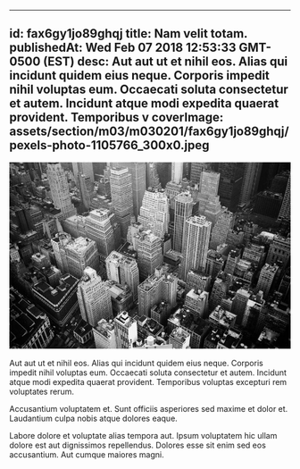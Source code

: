
---
id: fax6gy1jo89ghqj
title: Nam velit totam.
publishedAt: Wed Feb 07 2018 12:53:33 GMT-0500 (EST)
desc: Aut aut ut et nihil eos. Alias qui incidunt quidem eius neque. Corporis impedit nihil voluptas eum. Occaecati soluta consectetur et autem. Incidunt atque modi expedita quaerat provident. Temporibus v
coverImage: assets/section/m03/m030201/fax6gy1jo89ghqj/pexels-photo-1105766_300x0.jpeg
---

![image from pexels.com](assets/section/m03/m030201/fax6gy1jo89ghqj/pexels-photo-1105766.jpeg)

Aut aut ut et nihil eos. Alias qui incidunt quidem eius neque. Corporis impedit nihil voluptas eum. Occaecati soluta consectetur et autem. Incidunt atque modi expedita quaerat provident. Temporibus voluptas excepturi rem voluptates rerum.
 
Accusantium voluptatem et. Sunt officiis asperiores sed maxime et dolor et. Laudantium culpa nobis atque dolores eaque.
 
Labore dolore et voluptate alias tempora aut. Ipsum voluptatem hic ullam dolore est aut dignissimos repellendus. Dolores esse sit enim sed eos accusantium. Aut cumque maiores magni.

